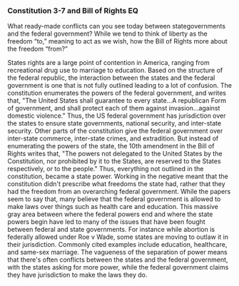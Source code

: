 ### Constitution 3-7 and Bill of Rights EQ

What ready-made conflicts can you see today between stategovernments and the federal government?  While we tend to think of liberty as the freedom “to,” meaning to act as we wish, how the Bill of Rights more about the freedom “from?”



States rights are a large point of contention in America, ranging from recreational drug use to marriage to education. Based on the structure of the federal republic, the interaction between the states and the federal government is one that is not fully outlined leading to a lot of confusion. The constitution enumerates the powers of the federal government, and writes that, "The United States shall guarantee to every state...A republican Form of government, and shall protect each of them against invasion...against domestic violence." Thus, the US federal government has jurisdiction over the states to ensure state governments, national security, and inter-state security. Other parts of the constitution give the federal government over inter-state commerce, inter-state crimes, and extradition. But instead of enumerating the powers of the state, the 10th amendment in the Bill of Rights writes that, "The powers not delegated to the United States by the Constitution, nor prohibited by it to the States, are reserved to the States respectively, or to the people." Thus, everything not outlined in the constitution, became a state power. Working in the negative meant that the constitution didn't prescribe what freedoms the state had, rather that they had the freedom from an overarching federal government. While the papers seem to say that, many believe that the federal government is allowed to make laws over things such as health care and education. This massive gray area between where the federal powers end and where the state powers begin have led to many of the issues that have been fought between federal and state governments. For instance while abortion is federally allowed under Roe v Wade, some states are moving to outlaw it in their jurisdiction. Commonly cited examples include education, healthcare, and same-sex marriage. The vagueness of the separation of power means that there's often conflicts between the states and the federal government, with the states asking for more power, while the federal government claims they have jurisdiction to make the laws they do. 



